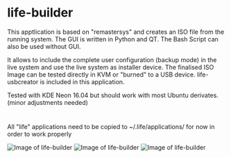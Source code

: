 # life-builder
This apptlication is based on "remastersys" and creates an ISO file from the running system.
The GUI is written in Python and QT.
The Bash Script can also be used without GUI.

It allows to include the complete user configuration (backup mode) in the live system and use the live system as installer device.
The finalised ISO Image can be tested directly in KVM or "burned" to a USB device.
life-usbcreator is included in this application.

Tested with KDE Neon 16.04 but should work with most Ubuntu derivates. (minor adjustments needed)

#

All "life" applications need to be copied to ~/.life/applications/ for now in order to work properly

![Image of life-builder](http://life-edu.eu/images/life-builder1.png)
![Image of life-builder](http://life-edu.eu/images/life-builder2.png)
![Image of life-builder](http://life-edu.eu/images/life-usbcreator.png)

